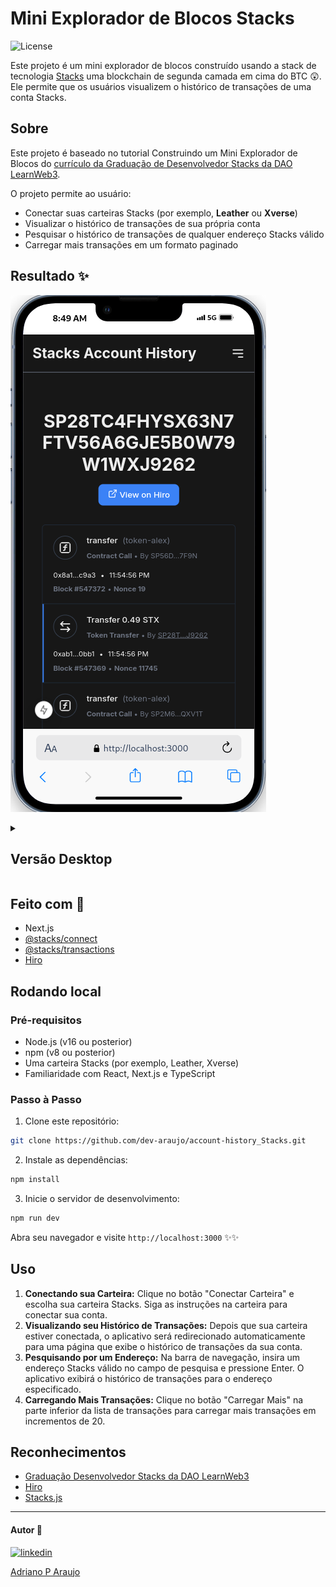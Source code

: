 

# Mini Explorador de Blocos Stacks
  <img  src="https://img.shields.io/static/v1?label=license&message=MIT&color=5965E0&labelColor=121214" alt="License">


Este projeto é um mini explorador de blocos construído usando a stack de tecnologia [Stacks](https://www.stacks.co/) uma blockchain de segunda camada em cima do BTC 😲. Ele permite que os usuários visualizem o histórico de transações de uma conta Stacks.

## Sobre

Este projeto é baseado no tutorial Construindo um Mini Explorador de Blocos do [currículo da Graduação de Desenvolvedor Stacks da DAO LearnWeb3](https://learnweb3.io/degrees/stacks-developer-degree/build-full-stack-apps-on-stacks/building-a-mini-block-explorer/). 

O projeto permite ao usuário: 

-   Conectar suas carteiras Stacks (por exemplo, **Leather** ou **Xverse**)
-   Visualizar o histórico de transações de sua própria conta
-   Pesquisar o histórico de transações de qualquer endereço Stacks válido
-   Carregar mais transações em um formato paginado

## Resultado  ✨

![mobile view](./assets/mobile.png)

<details>
<summary> <h2>Versão Desktop</h2></summary>

![desktop view](./assets/desktop.png)

</details>


## Feito com 🔨

- Next.js
- [@stacks/connect](https://www.npmjs.com/package/@stacks/connect)
- [@stacks/transactions](https://www.npmjs.com/package/@stacks/transactions)
- [Hiro](https://docs.hiro.so/stacks/api)



## Rodando local

### Pré-requisitos

-   Node.js (v16 ou posterior)
-   npm (v8 ou posterior)
-   Uma carteira Stacks (por exemplo, Leather, Xverse)
-   Familiaridade com React, Next.js e TypeScript

### Passo à Passo

1.  Clone este repositório:

```bash
git clone https://github.com/dev-araujo/account-history_Stacks.git
```


2.  Instale as dependências:


```bash
npm install
```


3.  Inicie o servidor de desenvolvimento:


```bash
npm run dev
```

Abra seu navegador e visite `http://localhost:3000` ✨✨

## Uso

1.  **Conectando sua Carteira:** Clique no botão "Conectar Carteira" e escolha sua carteira Stacks. Siga as instruções na carteira para conectar sua conta.
2.  **Visualizando seu Histórico de Transações:** Depois que sua carteira estiver conectada, o aplicativo será redirecionado automaticamente para uma página que exibe o histórico de transações da sua conta.
3.  **Pesquisando por um Endereço:** Na barra de navegação, insira um endereço Stacks válido no campo de pesquisa e pressione Enter. O aplicativo exibirá o histórico de transações para o endereço especificado.
4.  **Carregando Mais Transações:** Clique no botão "Carregar Mais" na parte inferior da lista de transações para carregar mais transações em incrementos de 20.



## Reconhecimentos

  - [Graduação Desenvolvedor Stacks da DAO LearnWeb3 ](https://learnweb3.io/degrees/stacks-developer-degree/build-full-stack-apps-on-stacks/building-a-mini-block-explorer/)
  - [Hiro](https://docs.hiro.so/stacks/api)
  - [Stacks.js](https://www.stacks.co/)

---

#### Autor 👷



[![linkedin](https://media.licdn.com/dms/image/v2/D4D03AQGRDOBRW1cYgA/profile-displayphoto-shrink_200_200/B4DZN3t6VvHQAY-/0/1732880345005?e=1743033600&v=beta&t=0oJW8bm6Mkjj7iC4s5aVe8Tvh63kQwXItyI4ElUAv_o)](https://www.linkedin.com/in/araujocode/)

[Adriano P Araujo](https://www.linkedin.com/in/araujocode/)

